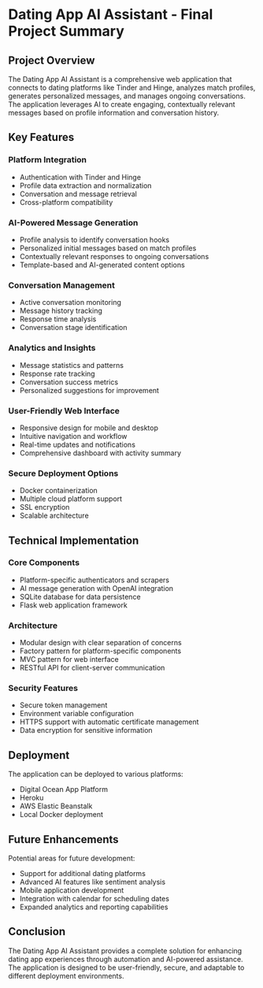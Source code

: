 # Dating App AI Assistant - Final Project Summary

## Project Overview
The Dating App AI Assistant is a comprehensive web application that connects to dating platforms like Tinder and Hinge, analyzes match profiles, generates personalized messages, and manages ongoing conversations. The application leverages AI to create engaging, contextually relevant messages based on profile information and conversation history.

## Key Features

### Platform Integration
- Authentication with Tinder and Hinge
- Profile data extraction and normalization
- Conversation and message retrieval
- Cross-platform compatibility

### AI-Powered Message Generation
- Profile analysis to identify conversation hooks
- Personalized initial messages based on match profiles
- Contextually relevant responses to ongoing conversations
- Template-based and AI-generated content options

### Conversation Management
- Active conversation monitoring
- Message history tracking
- Response time analysis
- Conversation stage identification

### Analytics and Insights
- Message statistics and patterns
- Response rate tracking
- Conversation success metrics
- Personalized suggestions for improvement

### User-Friendly Web Interface
- Responsive design for mobile and desktop
- Intuitive navigation and workflow
- Real-time updates and notifications
- Comprehensive dashboard with activity summary

### Secure Deployment Options
- Docker containerization
- Multiple cloud platform support
- SSL encryption
- Scalable architecture

## Technical Implementation

### Core Components
- Platform-specific authenticators and scrapers
- AI message generation with OpenAI integration
- SQLite database for data persistence
- Flask web application framework

### Architecture
- Modular design with clear separation of concerns
- Factory pattern for platform-specific components
- MVC pattern for web interface
- RESTful API for client-server communication

### Security Features
- Secure token management
- Environment variable configuration
- HTTPS support with automatic certificate management
- Data encryption for sensitive information

## Deployment
The application can be deployed to various platforms:
- Digital Ocean App Platform
- Heroku
- AWS Elastic Beanstalk
- Local Docker deployment

## Future Enhancements
Potential areas for future development:
- Support for additional dating platforms
- Advanced AI features like sentiment analysis
- Mobile application development
- Integration with calendar for scheduling dates
- Expanded analytics and reporting capabilities

## Conclusion
The Dating App AI Assistant provides a complete solution for enhancing dating app experiences through automation and AI-powered assistance. The application is designed to be user-friendly, secure, and adaptable to different deployment environments.
